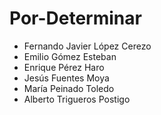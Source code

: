 # Por-Determinar

- Fernando Javier López Cerezo
- Emilio Gómez Esteban
- Enrique Pérez Haro
- Jesús Fuentes Moya
- María Peinado Toledo
- Alberto Trigueros Postigo
